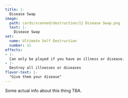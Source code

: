 ```yaml
---
title: |-
  Disease Swap
image: 
  path: cards/scanned/destruction/11 Disease Swap.png
  text: |-
    Disease Swap
set:
  name: Ultimate Self Destruction
  number: 11
effects: 
- |-
  Can only be played if you have an illness or disease.
- |-
  Destroy all illnesses or diseases
flavor-text: |-
  "Give them your disease"
---
```

Some actual info about this thing TBA.
